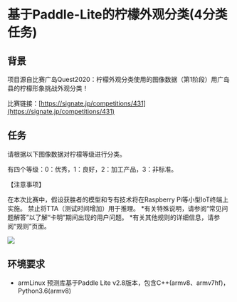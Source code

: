 
# 基于Paddle-Lite的柠檬外观分类(4分类任务)

## 背景

项目源自比赛广岛Quest2020：柠檬外观分类使用的图像数据（第1阶段）用广岛县的柠檬形象挑战外观分类！ 

比赛链接：[https://signate.jp/competitions/431](https://signate.jp/competitions/431)

## 任务

请根据以下图像数据对柠檬等级进行分类。

有四个等级：0：优秀，1：良好，2：加工产品，3：非标准。

【注意事项】

在本次比赛中，假设获胜者的模型和专有技术将在Raspberry Pi等小型IoT终端上实施。
禁止将TTA（测试时间增加）用于推理。
*有关特殊说明，请参阅“常见问题解答”以了解“卡明”期间出现的用户问题。
*有关其他规则的详细信息，请参阅“规则”页面。

![](https://ai-studio-static-online.cdn.bcebos.com/75c393dba672405781994ec80e053624caae91ed242c423e87f75eb27e7624d2)


## 环境要求

* armLinux
    预测库基于Paddle Lite v2.8版本，包含C++(armv8、armv7hf)，Python3.6(armv8)

